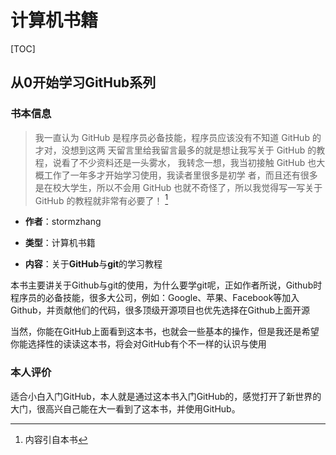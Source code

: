 # 计算机书籍

[TOC]

## 从0开始学习GitHub系列

### 书本信息

>我一直认为 GitHub 是程序员必备技能，程序员应该没有不知道 GitHub 的才对，没想到这两 天留言里给我留言最多的就是想让我写关于 GitHub 的教程，说看了不少资料还是一头雾水， 我转念一想，我当初接触 GitHub 也大概工作了一年多才开始学习使用，我读者里很多是初学 者，而且还有很多是在校大学生，所以不会用 GitHub 也就不奇怪了，所以我觉得写一写关于GitHub 的教程就非常有必要了！  [^1]

* **作者**：stormzhang

* **类型**：计算机书籍
* **内容**：关于**GitHub**与**git**的学习教程

本书主要讲关于Github与git的使用，为什么要学git呢，正如作者所说，Github时程序员的必备技能，很多大公司，例如：Google、苹果、Facebook等加入Github，并贡献他们的代码，很多顶级开源项目也优先选择在Github上面开源

当然，你能在GitHub上面看到这本书，也就会一些基本的操作，但是我还是希望你能选择性的读读这本书，将会对GitHub有个不一样的认识与使用

### 本人评价

适合小白入门GitHub，本人就是通过这本书入门GitHub的，感觉打开了新世界的大门，很高兴自己能在大一看到了这本书，并使用GitHub。















[^1]: 内容引自本书